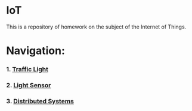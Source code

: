 # IoT
This is a repository of homework on the subject of the Internet of Things.

# Navigation:
### 1. [Traffic Light](./trafficlight) 

### 2. [Light Sensor](./lightdetector) 

### 3. [Distributed Systems](./ledphotodist)
